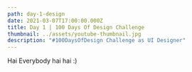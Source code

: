 ```yaml
---
path: day-1-design
date: 2021-03-07T17:00:00.000Z
title: Day 1 | 100 Days Of Design Challenge
thumbnail: ../assets/youtube-thumbnail.jpg
description: "#100DaysOfDesign Challenge as UI Designer"
---
```



Hai Everybody hai hai :)